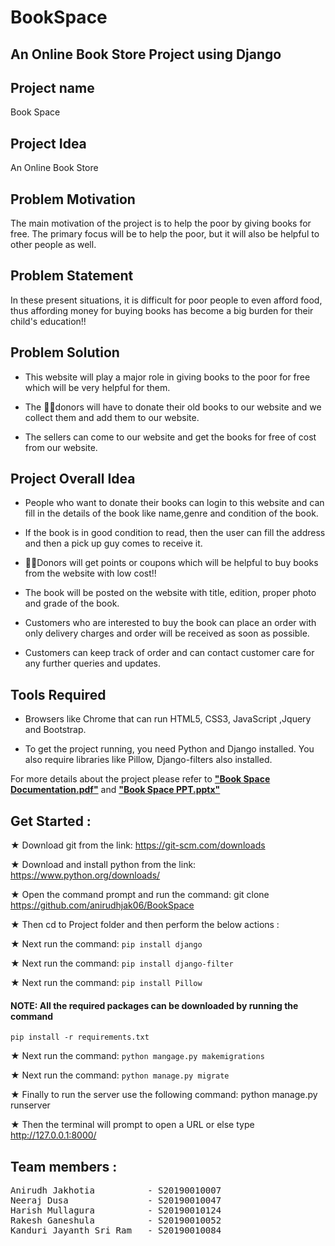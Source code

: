 # BookSpace
## An Online Book Store Project using Django

## Project name
Book Space
 
## Project Idea
An Online Book Store

## Problem Motivation 
The main motivation of the project is to help the poor by giving books for free. The primary focus will be to help the poor, but it will also be helpful to other people as well.

## Problem Statement 

In these present situations, it is difficult for poor people to even afford food, thus affording money for buying books has become a big burden for their child's education!!

## Problem Solution

- This website will play a major role in giving books to the poor for free which will be very helpful for them.

- The  👨‍💻donors will have to donate their old books to our website and we collect them and add them to our website.

- The sellers can come to our website and get the books for free of cost from our website.

## Project Overall Idea

- People who want to donate their books can login to this website and can fill in the details of the book like name,genre and condition of the book.

- If the book is in good condition to read, then the user can fill the address and then a pick up guy comes to receive it.

-  👨‍💻Donors will get points or coupons which will be helpful to buy books from the website with low cost!!

- The book will be posted on the website with title, edition, proper photo and grade of the book.

- Customers who are interested to buy the book can place an order with only delivery charges and order will be received as soon as possible.

- Customers can keep track of order and can contact customer care for any further queries and updates.

## Tools Required

- Browsers like Chrome that can run HTML5, CSS3, JavaScript ,Jquery and Bootstrap.

- To get the project running, you need Python and Django installed. You also require libraries like Pillow, Django-filters also installed.

For more details about the project please refer to [**"Book Space Documentation.pdf"**][1] and [**"Book Space PPT.pptx"**][2]

[1]: https://github.com/anirudhjak06/BookSpace/blob/main/Book%20Space%20Documentation/Book%20Space%20Documentation.pdf "Title"
[2]: https://github.com/anirudhjak06/BookSpace/blob/main/Book%20Space%20PPT/Book%20Space%20PPT.pptx "Title"

## Get Started :

★ Download git from the link: https://git-scm.com/downloads

★ Download and install python from the link: https://www.python.org/downloads/

★ Open the command prompt and run the command: git clone https://github.com/anirudhjak06/BookSpace

★ Then cd to Project folder and then perform the below actions :

★ Next run the command: ```pip install django```

★ Next run the command: ```pip install django-filter```

★ Next run the command: ```pip install Pillow```

#### NOTE: All the required packages can be downloaded by running the command 
```pip install -r requirements.txt```

★ Next run the command: ```python mangage.py makemigrations```

★ Next run the command: ```python manage.py migrate```

★ Finally to run the server use the following command: python manage.py runserver

★ Then the terminal will prompt to open a URL or else type http://127.0.0.1:8000/

## Team members :

<pre>
Anirudh Jakhotia          - S20190010007
Neeraj Dusa               - S20190010047
Harish Mullagura          - S20190010124
Rakesh Ganeshula          - S20190010052
Kanduri Jayanth Sri Ram   - S20190010084
</pre>
